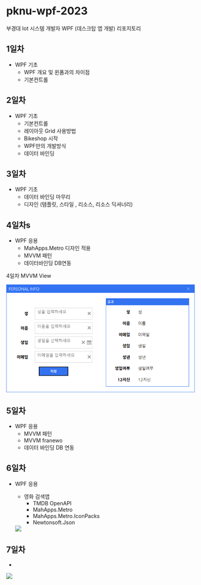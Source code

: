 # pknu-wpf-2023
부경대 Iot 시스템 개발자 WPF (데스크탑 앱 개발) 리포지토리

## 1일차
- WPF 기초
    - WPF 개요 및 윈폼과의 차이점
    - 기본컨트롤

## 2일차
- WPF 기초
    - 기본컨트롤
    - 레이아웃 Grid 사용방법
    - Bikeshop 시작
    - WPF만의 개발방식
    - 데이터 바인딩

## 3일차
- WPF 기초
    - 데이터 바인딩 마무리
    - 디자인 (템플릿, 스타일 , 리소스, 리소스 딕셔너리)

## 4일차s
- WPF 응용
	- MahApps.Metro 디자인 적용
	- MVVM 패턴
	- 데이터바인딩 DB연동
	
4일차 MVVM View

<img src="https://raw.githubusercontent.com/hugoMGSung/pknu-wpf-2023/main/images/wpf01.png" width="700" />

## 5일차
- WPF 응용
    - MVVM 패턴
    - MVVM franewo
    - 데이터 바인딩 DB 연동

## 6일차
- WPF 응용
    - 영화 검색앱
        - TMDB OpenAPI
        - MahApps.Metro
        - MahApps.Metro.IconPacks
        - Newtonsoft.Json
        
	<img src="https://raw.githubusercontent.com/hugoMGSung/pknu-wpf-2023/main/images/67.png" width="700" />

## 7일차
-
<img src="https://raw.githubusercontent.com/hugoMGSung/pknu-wpf-2023/main/images/0001.png" width="700" />